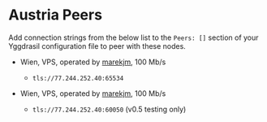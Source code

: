 # Austria Peers

Add connection strings from the below list to the `Peers: []` section of your
Yggdrasil configuration file to peer with these nodes.

* Wien, VPS, operated by [marekjm](https://github.com/marekjm), 100 Mb/s
  * `tls://77.244.252.40:65534`

* Wien, VPS, operated by [marekjm](https://github.com/marekjm), 100 Mb/s
  * `tls://77.244.252.40:60050` (v0.5 testing only)
